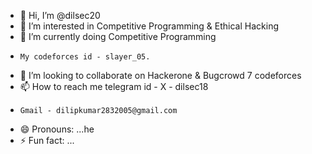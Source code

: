 - 👋 Hi, I’m @dilsec20
- 👀 I’m interested in Competitive Programming & Ethical Hacking 
- 🌱 I’m currently doing Competitive Programming
-     My codeforces id - slayer_05. 
- 💞️ I’m looking to collaborate on Hackerone & Bugcrowd 7 codeforces
- 📫 How to reach me telegram id -  X - dilsec18
-     Gmail - dilipkumar2832005@gmail.com
- 😄 Pronouns: ...he
- ⚡ Fun fact: ...

<!---
dilsec20/dilsec20 is a ✨ special ✨ repository because its `README.md` (this file) appears on your GitHub profile.
You can click the Preview link to take a look at your changes.
--->
